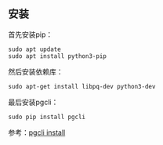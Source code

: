 
## 安装

首先安装pip：

    sudo apt update
    sudo apt install python3-pip

然后安装依赖库：

    sudo apt-get install libpq-dev python3-dev

最后安装pgcli：

    sudo pip install pgcli

参考：[pgcli install](https://www.pgcli.com/install)

